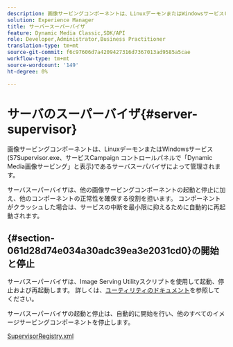 ```yaml
---
description: 画像サービングコンポーネントは、LinuxデーモンまたはWindowsサービス(S7Supervisor.exe、サービスCampaign コントロールパネルで「Dynamic Media画像サービング」と表示)であるサーバスーパバイザによって管理されます。
solution: Experience Manager
title: サーバースーパーバイザ
feature: Dynamic Media Classic,SDK/API
role: Developer,Administrator,Business Practitioner
translation-type: tm+mt
source-git-commit: f6c97606d7a4209427316d7367013ad9585a5cae
workflow-type: tm+mt
source-wordcount: '149'
ht-degree: 0%

---
```



# サーバのスーパーバイザ{#server-supervisor}

画像サービングコンポーネントは、LinuxデーモンまたはWindowsサービス(S7Supervisor.exe、サービスCampaign コントロールパネルで「Dynamic Media画像サービング」と表示)であるサーバスーパバイザによって管理されます。

サーバスーパーバイザは、他の画像サービングコンポーネントの起動と停止に加え、他のコンポーネントの正常性を確保する役割を担います。 コンポーネントがクラッシュした場合は、サービスの中断を最小限に抑えるために自動的に再起動されます。

## {#section-061d28d74e034a30adc39ea3e2031cd0}の開始と停止

サーバスーパーバイザは、Image Serving Utilityスクリプトを使用して起動、停止および再起動します。 詳しくは、[ユーティリティのドキュメント](../../../is-api/is-utils/utilities/c-location-of-utilities.md#concept-bae61e53344449af978502cac6be8b5f)を参照してください。

サーバスーパーバイザの起動と停止は、自動的に開始を行い、他のすべてのイメージサービングコンポーネントを停止します。

[SupervisorRegistry.xml](../../../is-api/image-serving-api-ref/c-configuration-and-administration/r-server-configuration-files/r-supervisorregistry.md#reference-b55f37a7a7a044d19c1722f5130906c6)

